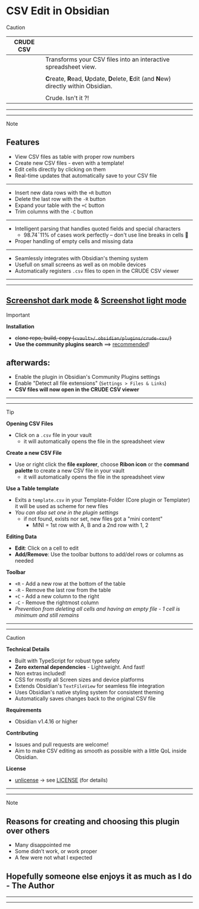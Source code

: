 # CSV Edit in Obsidian

> [!CAUTION]
> 
> | CRUDE CSV |                                                                                                |
> | --------- | ---------------------------------------------------------------------------------------------- |
> |           | Transforms your CSV files into an interactive spreadsheet view.                                |
> |           |                                                                                                |
> |           | **C**reate, **R**ead, **U**pdate, **D**elete, **E**dit (and **N**ew) directly within Obsidian. |
> |           |                                                                                                |
> |           | Crude. Isn't it ?!                                                                             |
> 
> ---
---

> [!NOTE]
> 
> ## Features
> 
> - View CSV files as table with proper row numbers
> - Create new CSV files - even with a template!
> - Edit cells directly by clicking on them
> - Real-time updates that automatically save to your CSV file
> 
> ---
> 
> - Insert new data rows with the `+R` button
> - Delete the last row with the `-R` button
> - Expand your table with the `+C` button
> - Trim columns with the `-C` button
>
> ---
>
> - Intelligent parsing that handles quoted fields and special characters
> 	-  98.74ˉ11% of cases work perfectly – don't use line breaks in cells 💩
> - Proper handling of empty cells and missing data
>
> ---
>
> - Seamlessly integrates with Obsidian's theming system
> - Usefull on small screens as well as on mobile devices
> - Automatically registers `.csv` files to open in the CRUDE CSV viewer
> ---
---

[Screenshot dark mode](scr_dark.png) & [Screenshot light mode](scr_light.png)
---

> [!IMPORTANT]
> **Installation**
>
> - ~~clone repo, build, copy (`<vault>/.obsidian/plugins/crude-csv/`)~~
> - **Use the community plugins search** ==> <ins>recommended</ins>!
> ## afterwards:
> 	- Enable the plugin in Obsidian's Community Plugins settings
> 	- Enable "Detect all file extensions" (`Settings > Files & Links`)
>   - **CSV files will now open in the CRUDE CSV viewer**
> ---
---

> [!TIP]
>
> **Opening CSV Files**
>
> - Click on a `.csv` file in your vault
>   - it will automatically opens the file in the spreadsheet view
>
> **Create a new CSV File**
>
> - Use or right click the **file explorer**, choose **Ribon icon** or the **command palette** to create a new CSV file in your vault
>   - it will automatically opens the file in the spreadsheet view
>
> **Use a Table template**
>
> - Exits a `template.csv` in your Template-Folder (Core plugin or Templater) it will be used as scheme for new files
> - _You can also set one in the plugin settings_
>   - if not found, exists nor set, new files got a "mini content"
>     - MINI = 1st row with A, B and a 2nd row with 1, 2
>
> **Editing Data**
>
> - **Edit**: Click on a cell to edit
> - **Add/Remove**: Use the toolbar buttons to add/del rows or columns as needed
>
> **Toolbar**
>
> - `+R` - Add a new row at the bottom of the table
> - `-R` - Remove the last row from the table
> - `+C` - Add a new column to the right
> - `-C` - Remove the rightmost column
> - _Prevention from deleting all cells and having an empty file - 1 cell is minimum and still remains_
> ---
---

> [!CAUTION]
> **Technical Details**
>
> - Built with TypeScript for robust type safety
> - **Zero external dependencies** - Lightweight. And fast!
> - Non extras included!
> - CSS for mostly all Screen sizes and device platforms
> - Extends Obsidian's `TextFileView` for seamless file integration
> - Uses Obsidian's native styling system for consistent theming
> - Automatically saves changes back to the original CSV file
>
> **Requirements**
>
> - Obsidian v1.4.16 or higher
>
> **Contributing**
>
> - Issues and pull requests are welcome!
> - Aim to make CSV editing as smooth as possible with a little QoL inside Obsidian.
>
> **License**
>
> - <ins>unlicense</ins> -> see [LICENSE](LICENSE.md) (for details)
> ---
---

> [!NOTE]
>
> ## Reasons for creating and choosing this plugin over others
>
> - Many disappointed me
> - Some didn’t work, or work proper
> - A few were not what I expected
>
> ## Hopefully someone else enjoys it as much as I do - The Author
> ---
---
